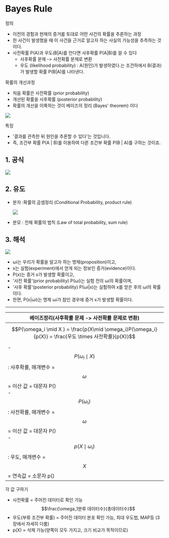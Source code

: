 # Bayes Rule

정의 
- 이전의 경험과 현재의 증거를 토대로 어떤 사건의 확률을 추론하는 과정
- 한 사건이 발생했을 때 이 사건을 근거로 알고자 하는 사실의 가능성을 추측하는 것이다.
- 사전확률 P(A)과 우도(B|A)를 안다면 사후확률 P(A|B)를 알 수 있다
    - 사후확률 문제 -> 사전확률 문제로 변환
    - 우도 (likelihood probability) : A(원인)가 발생하였다.는 조건하에서 B(결과)가 발생할 확률 P(B|A)를 나타낸다.

확률의 개선과정
- 처음 확률은 사전확률 (prior probability) 
- 개선된 확률을 사후확률 (posterior probability) 
- 확률의 개선을 이룩하는 것이 베이즈의 정리 (Bayes' theorem) 이다

![](https://i.imgur.com/1nYH4MY.png)



특징 
- '결과를 관측한 뒤 원인을 추론할 수 있다'는 것입니다.
- 즉, 조건부 확률 P(A | B)를 이용하여 다른 조건부 확률 P(B | A)를 구하는 것이죠.


## 1. 공식 

![](https://i.imgur.com/KlPcfJn.png)


## 2. 유도 

-  분자 :확률의 곱셈정리 (Conditional Probability, product rule)

    ![](https://i.imgur.com/GM4l35r.png)



- 분모 : 전체 확률의 법칙 (Law of total probability, sum rule)



## 3. 해석 

![](https://i.imgur.com/KkgB9to.png)


- ωi는 우리가 확률을 알고자 하는 명제(proposition)이고, 
- x는 실험(experiment)에서 얻게 되는 정보인 증거(evidence)이다. 
- P(x)는 증거 x가 발생할 확률이고, 
- '사전 확률'(prior probability) P(ωi)는 실험 전의 ωi의 확률이며, 
- '사후 확률'(posterior probability) P(ωi|x)는 실험하여 x를 얻은 후의 ωi의 확률이다. 
- 한편, P(x|ωi)는 명제 ωi가 참인 경우에 증거 x가 발생할 확률이다.













---

|베이즈정리(사후확률 문제 -> 사전확률 문제로 변환)|
|-|
|$$P(\omega_i \mid X ) = \frac{p(X\mid \omega_i)P(\omega_i}{p(X)} = \frac{우도 \times 사전확률}{p(X)}$$|
|- $$P(\omega_i \mid X )$$ : 사후확률, 매개변수 = $$\omega$$= 이산 값 = 대문자 P() <br> - $$P(\omega_i)$$ : 사전확률, 매개변수 = $$\omega$$= 이산 값 = 대문자 P() <br> - $$p(X\mid \omega_i)$$ : 우도, 매개변수 = $$X$$= 연속값 = 소문자 p()|

각 값 구하기
- 사전확률 = 주어진 데이터로 확인 가능 $$\frac{\omega_1분류 데이터수}{총데이터수}$$
- 우도(부류 조건부 확률) = 주어진 데이터 분포 확인 가능, 최대 우도법, MAP등 (3장에서 자세히 다룸)
- p(X) = 삭제 가능(양쪽이 모두 가지고, 크기 비교가 목적이므로)

